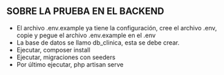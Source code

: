 ## SOBRE LA PRUEBA EN EL BACKEND

- El archivo .env.example ya tiene la configuración, cree el archivo .env, copie y pegue el archivo .env.example en el .env
- La base de datos se llamo db_clinica, esta se debe crear.
- Ejecutar, composer install
- Ejecutar, migraciones con seeders
- Por último ejecutar, php artisan serve

